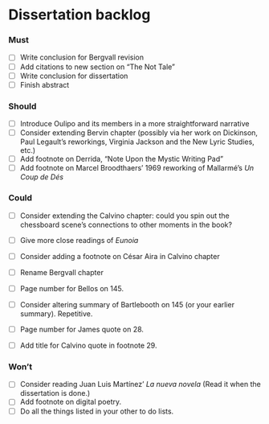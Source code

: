 # Dissertation backlog


### Must
- [ ] Write conclusion for Bergvall revision
- [ ] Add citations to new section on “The Not Tale”
- [ ] Write conclusion for dissertation
- [ ] Finish abstract

### Should
- [ ] Introduce Oulipo and its members in a more straightforward narrative
- [ ] Consider extending Bervin chapter
      (possibly via her work on Dickinson, Paul Legault’s reworkings,
      Virginia Jackson and the New Lyric Studies, etc.)
- [ ] Add footnote on Derrida, “Note Upon the Mystic Writing Pad”
- [ ] Add footnote on Marcel Broodthaers’ 1969 reworking of Mallarmé’s *Un Coup de Dés*

### Could
- [ ] Consider extending the Calvino chapter:
      could you spin out the chessboard scene’s connections
      to other moments in the book?
- [ ] Give more close readings of *Eunoia*
- [ ] Consider adding a footnote on César Aira in Calvino chapter
- [ ] Rename Bergvall chapter

- [ ] Page number for Bellos on 145.
- [ ] Consider altering summary of Bartlebooth on 145 (or your earlier summary).
      Repetitive.
- [ ] Page number for James quote on 28.
- [ ] Add title for Calvino quote in footnote 29.

### Won’t
- [ ] Consider reading Juan Luis Martínez’ *La nueva novela*
      (Read it when the dissertation is done.)
- [ ] Add footnote on digital poetry.
- [ ] Do all the things listed in your other to do lists.
